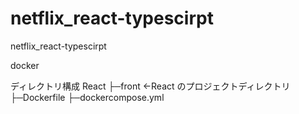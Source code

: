 # netflix_react-typescirpt

netflix_react-typescirpt

docker

ディレクトリ構成
React
├─front <-React のプロジェクトディレクトリ
├─Dockerfile
├─dockercompose.yml



